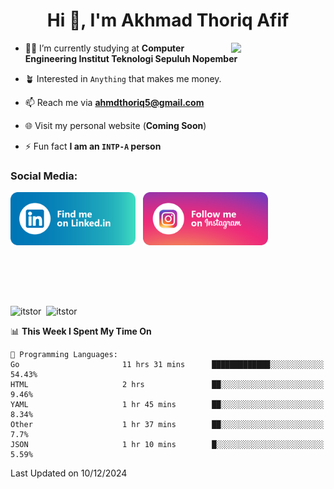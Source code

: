 <h1 align="center">Hi 👋, I'm Akhmad Thoriq Afif</h1>

<img align="right" src="https://i.giphy.com/media/VbnUQpnihPSIgIXuZv/giphy.webp" style="width:30%;">

- 👨‍🎓 I’m currently studying at **Computer Engineering Institut Teknologi Sepuluh Nopember**

- 🪴 Interested in `Anything` that makes me money.

- 📫 Reach me via **ahmdthoriq5@gmail.com**

- 🌐 Visit my personal website (**Coming Soon**)

- ⚡ Fun fact **I am an `INTP-A` person**

<h3 align="left">Social Media:</h3>
<p align="left">
<a href="https://linkedin.com/in/akhmad-thoriq-afif" target="_blank"><img align="center" src="./images/linkedin.png" alt="akhmad-thoriq-afif" width="200" /></a>&nbsp;&nbsp;
<a href="https://instagram.com/ahmdthoriq_" target="_blank"><img align="center" src="./images/instagram.png" alt="ahmdthoriq_"width="200" /></a>
</p>
</br>
</br>
</br>
</br>
<p><img align="center" src="https://github-readme-stats.vercel.app/api?username=itstor&show_icons=true&locale=en&theme=nord" alt="itstor" height="170"/>&nbsp;&nbsp;<img align="center" src="https://github-readme-stats.vercel.app/api/top-langs?username=itstor&show_icons=true&locale=en&layout=compact&theme=nord" alt="itstor" height="170" /></p>

<!--START_SECTION:waka-->
📊 **This Week I Spent My Time On** 

```text
💬 Programming Languages: 
Go                       11 hrs 31 mins      █████████████░░░░░░░░░░░░   54.43% 
HTML                     2 hrs               ██░░░░░░░░░░░░░░░░░░░░░░░   9.46% 
YAML                     1 hr 45 mins        ██░░░░░░░░░░░░░░░░░░░░░░░   8.34% 
Other                    1 hr 37 mins        ██░░░░░░░░░░░░░░░░░░░░░░░   7.7% 
JSON                     1 hr 10 mins        █░░░░░░░░░░░░░░░░░░░░░░░░   5.59%

```


 Last Updated on 10/12/2024
<!--END_SECTION:waka-->
